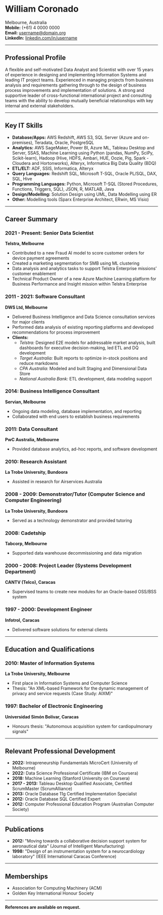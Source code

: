 # William Coronado  
Melbourne, Australia  
**Mobile:** (+61) 4 0000 0000  
**Email:** [username@domain.org](mailto:username@domain.org)  
**LinkedIn:** [linkedin.com/in/username](https://linkedin.com/in/username) 

---

## Professional Profile  
A flexible and self-motivated Data Analyst and Scientist with over 15 years of experience in designing and implementing Information Systems and leading IT project teams. Experienced in managing projects from business analysis and requirements gathering through to the design of business process improvements and implementation of solutions. A strong and supportive leader of cross-functional international project and consulting teams with the ability to develop mutually beneficial relationships with key internal and external stakeholders.

---

## Key IT Skills  
- **Database/Apps:** AWS Redshift, AWS S3, SQL Server (Azure and on-premises), Teradata, Oracle, PostgreSQL  
- **Analytics:** AWS SageMaker, Power BI, Azure ML, Tableau Desktop and Server, SSAS, Machine Learning using Python (pandas, NumPy, SciPy, Scikit-learn), Hadoop (Hive, HDFS, Ambari, HUE, Oozie, Pig, Spark - Cloudera and Hortonworks), Alteryx, Informatica Big Data Quality (BDQ)  
- **ETL/ELT:** ADF, SSIS, Informatica, Alteryx  
- **Query Languages:** Redshift SQL, Microsoft T-SQL, Oracle PL/SQL, DAX, SQL, Hive  
- **Programming Languages:** Python, Microsoft T-SQL (Stored Procedures, Functions, Triggers, SQL), JSON, R, MATLAB, Java  
- **Design/Modelling:** Solution Design using UML, Data Modelling using ER  
- **Other:** Modelling tools (Sparx Enterprise Architect, ERwin, MS Visio)  

---

## Career Summary  

### 2021 - Present: Senior Data Scientist  
**Telstra, Melbourne**  
- Contributed to a new Fraud AI model to score customer orders for device payment agreements  
- Created a marketing segmentation for SMB using ML clustering  
- Data analysis and analytics tasks to support Telstra Enterprise missions’ customer enablement  
- Technical Product Owner of a new Azure Machine Learning platform for Business Performance and Insight mission within Telstra Enterprise  

### 2011 - 2021: Software Consultant  
**DWS Ltd, Melbourne**  
- Delivered Business Intelligence and Data Science consultation services for major clients  
- Performed data analysis of existing reporting platforms and developed recommendations for process improvement  
- **Clients:**  
  - *Telstra:* Designed E2E models for addressable market analysis, built dashboards for executive decision-making, led ETL and DQ development  
  - *Target Australia:* Built reports to optimize in-stock positions and reduce markdowns  
  - *CPA Australia:* Modeled and built Staging and Dimensional Data Store  
  - *National Australia Bank:* ETL development, data modeling support  

### 2014: Business Intelligence Consultant  
**Servian, Melbourne**  
- Ongoing data modeling, database implementation, and reporting  
- Collaborated with end users to establish business requirements  

### 2011: Data Consultant  
**PwC Australia, Melbourne**  
- Provided database analytics, ad-hoc reports, and software development  

### 2010: Research Assistant  
**La Trobe University, Bundoora**  
- Assisted in research for Airservices Australia  

### 2008 - 2009: Demonstrator/Tutor (Computer Science and Computer Engineering)  
**La Trobe University, Bundoora**  
- Served as a technology demonstrator and provided tutoring  

### 2008: Cadetship  
**Tabcorp, Melbourne**  
- Supported data warehouse decommissioning and data migration  

### 2000 - 2008: Project Leader (Systems Development Department)  
**CANTV (Telco), Caracas**  
- Supervised teams to create new modules for an Oracle-based OSS/BSS system  

### 1997 - 2000: Development Engineer  
**Infotrol, Caracas**  
- Delivered software solutions for external clients  

---

## Education and Qualifications  

### 2010: Master of Information Systems  
**La Trobe University, Melbourne**  
- First place in Information Systems and Computer Science  
- Thesis: "An XML-based Framework for the dynamic management of privacy and service requests (Case Study: AIXM)"  

### 1997: Bachelor of Electronic Engineering  
**Universidad Simón Bolívar, Caracas**  
- Honours thesis: "Autonomous acquisition system for cardiopulmonary signals"  

---

## Relevant Professional Development  
- **2022:** Intrapreneurship Fundamentals MicroCert (University of Melbourne)  
- **2022:** Data Science Professional Certificate (IBM on Coursera)  
- **2018:** Machine Learning (Stanford University on Coursera)  
- **2017 - 2013:** Tableau Desktop Qualified Associate, Certified ScrumMaster (ScrumAlliance)  
- **2013:** Oracle Database 11g Certified Implementation Specialist  
- **2012:** Oracle Database SQL Certified Expert  
- **2012:** Computer Professional Education Program (Australian Computer Society)  

---

## Publications  
- **2012:** "Moving towards a collaborative decision support system for aeronautical data" (Journal of Intelligent Manufacturing)  
- **1998:** "Design of an instrumentation system for a neurocardiology laboratory" (IEEE International Caracas Conference)  

---

## Memberships  
- Association for Computing Machinery (ACM)  
- Golden Key International Honour Society  

---

**References are available on request.**

